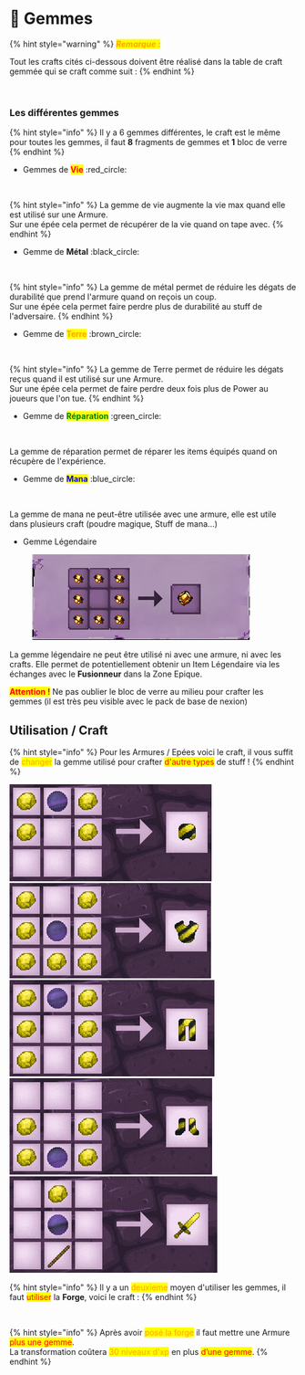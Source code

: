 # 💎 Gemmes

{% hint style="warning" %}
_<mark style="color:orange;">**Remarque :**</mark>_

Tout les crafts cités ci-dessous doivent être réalisé dans la table de craft gemmée qui se craft comme suit :
{% endhint %}

<figure><img src="../.gitbook/assets/table de craft gemmée.png" alt=""><figcaption></figcaption></figure>

### Les différentes gemmes

{% hint style="info" %}
Il y a 6 gemmes différentes, le craft est le même pour toutes les gemmes, il faut **8** fragments de gemmes et **1** bloc de verre
{% endhint %}

* Gemmes de <mark style="color:red;">**Vie**</mark> :red\_circle:

<figure><img src="https://lh5.googleusercontent.com/L1NwHYQxiMW8cMZUuc518KOHD23IuybwArSfr44KGNW4A13iG0uIVQaAYjsc2lba76NXycjfF8gc9w8GGzeVdlTj-1XQY5Np05oYUi0cREHExFaWvsAWiQkmO5qvWfZDO5mxrl-i" alt=""><figcaption></figcaption></figure>

{% hint style="info" %}
La gemme de vie augmente la vie max quand elle est utilisé sur une Armure. \
Sur une épée cela permet de récupérer de la vie quand on tape avec.
{% endhint %}

* Gemme de **Métal** :black\_circle:

<figure><img src="https://lh3.googleusercontent.com/hVHesUnw11eRuxoO40idzwmuCdXvZmyP-UtpXD4EiodS733CUIw4slEm3V9211IR6dtz0H0covDbhhPNediCKlWE2VNuTiSSS9dolMZnAtjGAc9OCixzFa_rEsRd2wuOaN867-OL" alt=""><figcaption></figcaption></figure>

{% hint style="info" %}
La gemme de métal permet de réduire les dégats de durabilité que prend l'armure quand on reçois un coup.\
Sur une épée cela permet faire perdre plus de durabilité au stuff de l'adversaire.
{% endhint %}

* Gemme de <mark style="color:orange;">**Terre**</mark> :brown\_circle:

<figure><img src="https://lh3.googleusercontent.com/ME0OQu7T7a1ba7GMUkM_MC8hvqpnJKuXqXelWEZiDZ1dpHaQH7oZSLP471pAyz00onWKsmIUxy2ZnV_xZ2v6QZHQOauKqXDn9OBhp3vrcGGWLuiX2yrJkneYXpNIC2C1ZEu7amsK" alt=""><figcaption></figcaption></figure>

{% hint style="info" %}
La gemme de Terre permet de réduire les dégats reçus quand il est utilisé sur une Armure.\
Sur une épée cela permet de faire perdre deux fois plus de Power au joueurs que l'on tue.
{% endhint %}

* Gemme de <mark style="color:green;">**Réparation**</mark> :green\_circle:

<figure><img src="https://lh6.googleusercontent.com/EZPIhbaFivqx8KQnQV39OP2LgCLq_VqfjNUeaRr06IoC9JEZh2kNmoz-XDNPvuEKnqJ1uS5nSNRJgCcMQ5uNAfoyzHl3cMcpX3hQwaAbAsdyuwXMq_XcWX75R6LIVJnOV9D90g7E" alt=""><figcaption></figcaption></figure>

La gemme de réparation permet de réparer les items équipés quand on récupère de l'expérience.

* Gemme de <mark style="color:blue;">**Mana**</mark> :blue\_circle:

<figure><img src="https://lh4.googleusercontent.com/Ga4pYf9ga7SU2n2tyDop25KGXvoUhIE_EMh5_dsYq8AXw_U4tQpNp7ds-NazZzFMcNxqED--jFNiF0hSQQIVC2n8fidfFmxh6v_sZ3Xs3fF3ARxM7mjbIyTnwsNFzYVN7DegTkKJ" alt=""><figcaption></figcaption></figure>

La gemme de mana ne peut-être utilisée avec une armure, elle est utile dans plusieurs craft (poudre magique, Stuff de mana...)&#x20;

* Gemme Légendaire

<figure><img src="../.gitbook/assets/image (90).png" alt=""><figcaption></figcaption></figure>

La gemme légendaire ne peut être utilisé ni avec une armure, ni avec les crafts. Elle permet de potentiellement obtenir un Item Légendaire via les échanges avec le **Fusionneur** dans la Zone Epique.

<mark style="color:red;">**Attention !**</mark> Ne pas oublier le bloc de verre au milieu pour crafter les gemmes (il est très peu visible avec le pack de base de nexion)



## Utilisation / Craft

{% hint style="info" %}
Pour les Armures / Epées voici le craft, il vous suffit de <mark style="color:orange;">changer</mark> la gemme utilisé pour crafter <mark style="color:red;">d'autre types</mark> de stuff !
{% endhint %}

![](<../.gitbook/assets/image (65).png>)![](<../.gitbook/assets/image (55).png>)![](<../.gitbook/assets/image (18) (1).png>)![](<../.gitbook/assets/image (21).png>)![](<../.gitbook/assets/image (51).png>)

{% hint style="info" %}
Il y a un <mark style="color:orange;">deuxieme</mark> moyen d'utiliser les gemmes, il faut <mark style="color:red;">utiliser</mark> la **Forge**, voici le craft :
{% endhint %}

<figure><img src="https://lh4.googleusercontent.com/DMnQHOWGwHSEidtE8MZguIgUzrLK1Z8TroUu--GWjTYeWzsSSnw5YirQomh_wXspG0kSePhkCxM6KZvDe6t9cCAdYroh_Js7X8yOvQDI6XxZL0dCe563qBHg1f-UWhiy8b5hZlkj" alt=""><figcaption></figcaption></figure>

{% hint style="info" %}
Après avoir <mark style="color:orange;">posé la forge</mark> il faut mettre une Armure <mark style="color:red;">plus une gemme</mark>. \
La transformation coûtera <mark style="color:orange;">30 niveaux d'xp</mark> en plus <mark style="color:red;">d’une gemme</mark>.
{% endhint %}

<figure><img src="https://lh6.googleusercontent.com/oGcOER9Yqro6bMWk5BmvIJwEuzv11rtbYMb_HauLCOj6Vus3dTkW3s0V2BetAyAiLgAYIJ-C4nZFoiKsklzznx7S0F1rxWTFOVCSsQCQatiUg2EWtdP--s6hmA_-R8kA7H_RVW4R" alt=""><figcaption></figcaption></figure>
